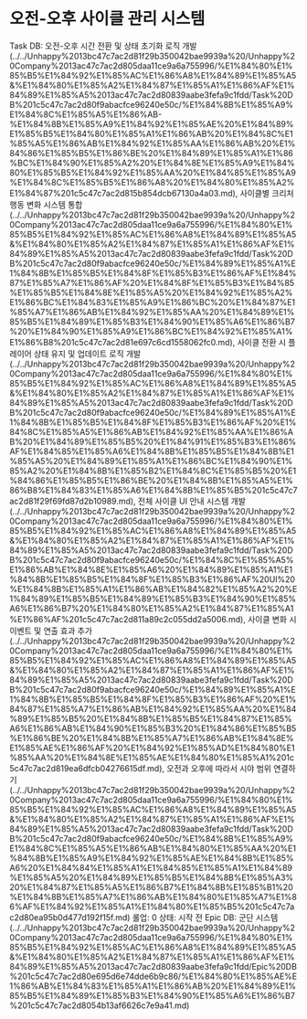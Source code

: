 # 오전-오후 사이클 관리 시스템

Task DB: 오전-오후 시간 전환 및 상태 초기화 로직 개발 (../../Unhappy%2013bc47c7ac2d81f29b350042bae9939a%20/Unhappy%20Company%2013ac47c7ac2d805daa11ce9a6a755996/%E1%84%80%E1%85%B5%E1%84%92%E1%85%AC%E1%86%A8%E1%84%89%E1%85%A5&%E1%84%80%E1%85%A2%E1%84%87%E1%85%A1%E1%86%AF%E1%84%89%E1%85%A5%2013ac47c7ac2d80839aabe3fefa9c1fdd/Task%20DB%201c5c47c7ac2d80f9abacfce96240e50c/%E1%84%8B%E1%85%A9%E1%84%8C%E1%85%A5%E1%86%AB-%E1%84%8B%E1%85%A9%E1%84%92%E1%85%AE%20%E1%84%89%E1%85%B5%E1%84%80%E1%85%A1%E1%86%AB%20%E1%84%8C%E1%85%A5%E1%86%AB%E1%84%92%E1%85%AA%E1%86%AB%20%E1%84%86%E1%85%B5%E1%86%BE%20%E1%84%89%E1%85%A1%E1%86%BC%E1%84%90%E1%85%A2%20%E1%84%8E%E1%85%A9%E1%84%80%E1%85%B5%E1%84%92%E1%85%AA%20%E1%84%85%E1%85%A9%E1%84%8C%E1%85%B5%E1%86%A8%20%E1%84%80%E1%85%A2%E1%84%87%201c5c47c7ac2d815b854dcb67130a4a03.md), 사이클별 크리처 행동 변화 시스템 통합 (../../Unhappy%2013bc47c7ac2d81f29b350042bae9939a%20/Unhappy%20Company%2013ac47c7ac2d805daa11ce9a6a755996/%E1%84%80%E1%85%B5%E1%84%92%E1%85%AC%E1%86%A8%E1%84%89%E1%85%A5&%E1%84%80%E1%85%A2%E1%84%87%E1%85%A1%E1%86%AF%E1%84%89%E1%85%A5%2013ac47c7ac2d80839aabe3fefa9c1fdd/Task%20DB%201c5c47c7ac2d80f9abacfce96240e50c/%E1%84%89%E1%85%A1%E1%84%8B%E1%85%B5%E1%84%8F%E1%85%B3%E1%86%AF%E1%84%87%E1%85%A7%E1%86%AF%20%E1%84%8F%E1%85%B3%E1%84%85%E1%85%B5%E1%84%8E%E1%85%A5%20%E1%84%92%E1%85%A2%E1%86%BC%E1%84%83%E1%85%A9%E1%86%BC%20%E1%84%87%E1%85%A7%E1%86%AB%E1%84%92%E1%85%AA%20%E1%84%89%E1%85%B5%E1%84%89%E1%85%B3%E1%84%90%E1%85%A6%E1%86%B7%20%E1%84%90%E1%85%A9%E1%86%BC%E1%84%92%E1%85%A1%E1%86%B8%201c5c47c7ac2d81e697c6cd1558062fc0.md), 사이클 전환 시 플레이어 상태 유지 및 업데이트 로직 개발 (../../Unhappy%2013bc47c7ac2d81f29b350042bae9939a%20/Unhappy%20Company%2013ac47c7ac2d805daa11ce9a6a755996/%E1%84%80%E1%85%B5%E1%84%92%E1%85%AC%E1%86%A8%E1%84%89%E1%85%A5&%E1%84%80%E1%85%A2%E1%84%87%E1%85%A1%E1%86%AF%E1%84%89%E1%85%A5%2013ac47c7ac2d80839aabe3fefa9c1fdd/Task%20DB%201c5c47c7ac2d80f9abacfce96240e50c/%E1%84%89%E1%85%A1%E1%84%8B%E1%85%B5%E1%84%8F%E1%85%B3%E1%86%AF%20%E1%84%8C%E1%85%A5%E1%86%AB%E1%84%92%E1%85%AA%E1%86%AB%20%E1%84%89%E1%85%B5%20%E1%84%91%E1%85%B3%E1%86%AF%E1%84%85%E1%85%A6%E1%84%8B%E1%85%B5%E1%84%8B%E1%85%A5%20%E1%84%89%E1%85%A1%E1%86%BC%E1%84%90%E1%85%A2%20%E1%84%8B%E1%85%B2%E1%84%8C%E1%85%B5%20%E1%84%86%E1%85%B5%E1%86%BE%20%E1%84%8B%E1%85%A5%E1%86%B8%E1%84%83%E1%85%A6%E1%84%8B%E1%85%B5%201c5c47c7ac2d81f29f69fd87d2b10989.md), 전체 사이클 UI 안내 시스템 개발 (../../Unhappy%2013bc47c7ac2d81f29b350042bae9939a%20/Unhappy%20Company%2013ac47c7ac2d805daa11ce9a6a755996/%E1%84%80%E1%85%B5%E1%84%92%E1%85%AC%E1%86%A8%E1%84%89%E1%85%A5&%E1%84%80%E1%85%A2%E1%84%87%E1%85%A1%E1%86%AF%E1%84%89%E1%85%A5%2013ac47c7ac2d80839aabe3fefa9c1fdd/Task%20DB%201c5c47c7ac2d80f9abacfce96240e50c/%E1%84%8C%E1%85%A5%E1%86%AB%E1%84%8E%E1%85%A6%20%E1%84%89%E1%85%A1%E1%84%8B%E1%85%B5%E1%84%8F%E1%85%B3%E1%86%AF%20UI%20%E1%84%8B%E1%85%A1%E1%86%AB%E1%84%82%E1%85%A2%20%E1%84%89%E1%85%B5%E1%84%89%E1%85%B3%E1%84%90%E1%85%A6%E1%86%B7%20%E1%84%80%E1%85%A2%E1%84%87%E1%85%A1%E1%86%AF%201c5c47c7ac2d811a89c2c055dd2a5006.md), 사이클 변화 시 이벤트 및 연출 효과 추가 (../../Unhappy%2013bc47c7ac2d81f29b350042bae9939a%20/Unhappy%20Company%2013ac47c7ac2d805daa11ce9a6a755996/%E1%84%80%E1%85%B5%E1%84%92%E1%85%AC%E1%86%A8%E1%84%89%E1%85%A5&%E1%84%80%E1%85%A2%E1%84%87%E1%85%A1%E1%86%AF%E1%84%89%E1%85%A5%2013ac47c7ac2d80839aabe3fefa9c1fdd/Task%20DB%201c5c47c7ac2d80f9abacfce96240e50c/%E1%84%89%E1%85%A1%E1%84%8B%E1%85%B5%E1%84%8F%E1%85%B3%E1%86%AF%20%E1%84%87%E1%85%A7%E1%86%AB%E1%84%92%E1%85%AA%20%E1%84%89%E1%85%B5%20%E1%84%8B%E1%85%B5%E1%84%87%E1%85%A6%E1%86%AB%E1%84%90%E1%85%B3%20%E1%84%86%E1%85%B5%E1%86%BE%20%E1%84%8B%E1%85%A7%E1%86%AB%E1%84%8E%E1%85%AE%E1%86%AF%20%E1%84%92%E1%85%AD%E1%84%80%E1%85%AA%20%E1%84%8E%E1%85%AE%E1%84%80%E1%85%A1%201c5c47c7ac2d819ea6dfcb04276615df.md), 오전과 오후에 따라서 시야 범위 연결하기 (../../Unhappy%2013bc47c7ac2d81f29b350042bae9939a%20/Unhappy%20Company%2013ac47c7ac2d805daa11ce9a6a755996/%E1%84%80%E1%85%B5%E1%84%92%E1%85%AC%E1%86%A8%E1%84%89%E1%85%A5&%E1%84%80%E1%85%A2%E1%84%87%E1%85%A1%E1%86%AF%E1%84%89%E1%85%A5%2013ac47c7ac2d80839aabe3fefa9c1fdd/Task%20DB%201c5c47c7ac2d80f9abacfce96240e50c/%E1%84%8B%E1%85%A9%E1%84%8C%E1%85%A5%E1%86%AB%E1%84%80%E1%85%AA%20%E1%84%8B%E1%85%A9%E1%84%92%E1%85%AE%E1%84%8B%E1%85%A6%20%E1%84%84%E1%85%A1%E1%84%85%E1%85%A1%E1%84%89%E1%85%A5%20%E1%84%89%E1%85%B5%E1%84%8B%E1%85%A3%20%E1%84%87%E1%85%A5%E1%86%B7%E1%84%8B%E1%85%B1%20%E1%84%8B%E1%85%A7%E1%86%AB%E1%84%80%E1%85%A7%E1%86%AF%E1%84%92%E1%85%A1%E1%84%80%E1%85%B5%201c5c47c7ac2d80ea95b0d477d192f15f.md)
롤업: 0
상태: 시작 전
Epic DB: 군단 시스템 (../../Unhappy%2013bc47c7ac2d81f29b350042bae9939a%20/Unhappy%20Company%2013ac47c7ac2d805daa11ce9a6a755996/%E1%84%80%E1%85%B5%E1%84%92%E1%85%AC%E1%86%A8%E1%84%89%E1%85%A5&%E1%84%80%E1%85%A2%E1%84%87%E1%85%A1%E1%86%AF%E1%84%89%E1%85%A5%2013ac47c7ac2d80839aabe3fefa9c1fdd/Epic%20DB%201c5c47c7ac2d80e695d6e74dde6b9c86/%E1%84%80%E1%85%AE%E1%86%AB%E1%84%83%E1%85%A1%E1%86%AB%20%E1%84%89%E1%85%B5%E1%84%89%E1%85%B3%E1%84%90%E1%85%A6%E1%86%B7%201c5c47c7ac2d8054b13af6626c7e9a41.md)